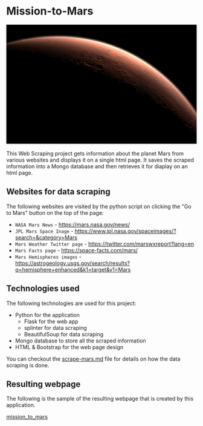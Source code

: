 # Mission-to-Mars

![mission_to_mars](images/mission_to_mars.jpg)

This Web Scraping project gets information about the planet Mars from various websites and displays it on a single html page. It saves the scraped information into a Mongo database and then retrieves it for diaplay on an html page.

## Websites for data scraping
The following websites are visited by the python script on clicking the "Go to Mars" button on the top of the page:

* ``NASA Mars News`` - https://mars.nasa.gov/news/
* ``JPL Mars Space Inage`` - https://www.jpl.nasa.gov/spaceimages/?search=&category=Mars
* ``Mars Weather Twitter page`` - https://twitter.com/marswxreport?lang=en
* ``Mars Facts page`` - https://space-facts.com/mars/
* ``Mars Hemispheres images`` - https://astrogeology.usgs.gov/search/results?q=hemisphere+enhanced&k1=target&v1=Mars

## Technologies used
The following technologies are used for this project:
* Python for the application
    * Flask for the web app
    * splinter for data scraping
    * BeautifulSoup for data scraping
* Mongo database to store all the scraped information
* HTML & Bootstrap for the web page design

You can checkout the [scrape-mars.md](scrape-mars.md) file for details on how the data scraping is done.

## Resulting webpage
The following is the sample of the resulting webpage that is created by this application.

[mission_to_mars](Mission-to-Mars.html)



        
